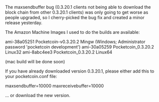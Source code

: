 The maxsendbuffer bug (0.3.20.1 clients not being able to download the block chain from other 0.3.20.1 clients) was only going to get
worse as people upgraded, so I cherry-picked the bug fix and created a minor release yesterday.

The Amazon Machine Images I used to do the builds are available:

  ami-38a05251   Pocketcoin-v0.3.20.2 Mingw    (Windows; Administrator password 'pocketcoin development')
  ami-30a05259   Pocketcoin_0.3.20.2 Linux32
  ami-8abc4ee3   Pocketcoin_0.3.20.2 Linux64

(mac build will be done soon)

If you have already downloaded version 0.3.20.1, please either add this to your pocketcoin.conf file:

  maxsendbuffer=10000
  maxreceivebuffer=10000

... or download the new version.
